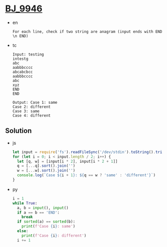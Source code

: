 # [BJ_9946](https://acmicpc.net/problem/9946)

* en

  ```en
  For each line, check if two string are anagram (input ends with END \n END)
  ```

* tc

  ```tc
  Input: testing
  intestg
  abc
  aabbbcccc
  abcabcbcc
  aabbbcccc
  abc
  xyz
  END
  END

  Output: Case 1: same
  Case 2: different
  Case 3: same
  Case 4: different
  ```

## Solution

* js

  ```js
  let input = require('fs').readFileSync('/dev/stdin').toString().trim().split('\n').slice(2);
  for (let i = 0; i < input.length / 2; i++) {
    let [q, w] = [input[i * 2], input[i * 2 + 1]]
    q = [...q].sort().join('')
    w = [...w].sort().join('')
    console.log(`Case ${i + 1}: ${q == w ? 'same' : 'different'}`)
  }
  ```

* py

  ```py
  i = 1
  while True:
    a, b = input(), input()
    if a == b == 'END':
      break
    if sorted(a) == sorted(b):
      print(f'Case {i}: same')
    else:
      print(f'Case {i}: different')
    i += 1
  ```
